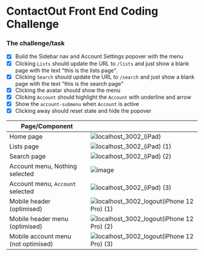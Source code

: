 # ContactOut Front End Coding Challenge



### The challenge/task
- [x] Build the Sidebar nav and Account Settings popover with the menu
- [x] Clicking `Lists` should update the URL to `/lists` and just show a blank page with the text "this is the lists page".
- [x] Clicking `Search` should update the URL to `/search` and just show a blank page with the text "this is the search page"
- [x] Clicking the avatar should show the menu
- [x] Clicking `Account` should highlight the `Account` with underline and arrow
- [x] Show the `account-submenu` when `Account` is active
- [x] Clicking away should reset state and hide the popover

|Page/Component|   |
|---|---|
|Home page|![localhost_3002_(iPad)](https://user-images.githubusercontent.com/8691395/168428232-920ddab4-1d58-4dc2-b253-e40fd6a64463.png)|
|Lists page|![localhost_3002_(iPad) (1)](https://user-images.githubusercontent.com/8691395/168428237-70cf001e-26a4-4c60-94c1-d49bb4f83e1d.png)|
|Search page	|![localhost_3002_(iPad) (2)](https://user-images.githubusercontent.com/8691395/168428240-f3829a94-9a9b-47ad-bf9d-56ac941a1d28.png)|
|Account menu, Nothing selected|![image](https://user-images.githubusercontent.com/8691395/168428251-28f86f1c-443d-484a-9982-d37167698f26.png)|
|Account menu, `Account` selected	|![localhost_3002_(iPad) (3)](https://user-images.githubusercontent.com/8691395/168428245-c94f9183-4eda-4fb2-b616-3aab1a93444a.png)|
|Mobile header (optimised)	|![localhost_3002_logout(iPhone 12 Pro) (1)](https://user-images.githubusercontent.com/8691395/168428254-34ba0324-e00f-4b06-a8b5-86cbf834e781.png)|
|Mobile header menu (optimised)	|![localhost_3002_logout(iPhone 12 Pro) (2)](https://user-images.githubusercontent.com/8691395/168428255-75bc2940-5931-4d2f-9b9c-a80f1cb76388.png)|
|Mobile account menu (not optimised)	|![localhost_3002_logout(iPhone 12 Pro) (3)](https://user-images.githubusercontent.com/8691395/168428259-d9a90cb4-102a-4951-94f2-0addaa118922.png)|

